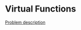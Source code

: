 # Virtual Functions

[Problem description](https://www.hackerrank.com/challenges/virtual-functions)
